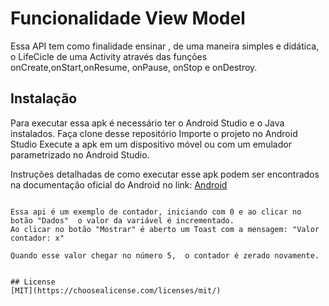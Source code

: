 # Funcionalidade View Model

Essa API tem como finalidade ensinar , de uma maneira simples e didática,  o LifeCicle de uma Activity  através das funções onCreate,onStart,onResume, onPause, onStop e onDestroy.


## Instalação

Para executar essa apk é necessário ter o Android Studio e o Java instalados.
Faça clone desse repositório
Importe o projeto no Android Studio
Execute a apk em um dispositivo móvel ou com um emulador parametrizado no Android Studio.

Instruções detalhadas de como executar esse apk podem ser encontrados na documentação oficial do Android no link:
[Android](https://developer.android.com/training/basics/firstapp/running-app?hl=pt-br)


```

Essa api é um exemplo de contador, iniciando com 0 e ao clicar no botão "Dados"  o valor da variável é incrementado.
Ao clicar no botão "Mostrar" é aberto um Toast com a mensagem: "Valor contador: x"

Quando esse valor chegar no número 5,  o contador é zerado novamente.


## License
[MIT](https://choosealicense.com/licenses/mit/)
